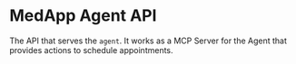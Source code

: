 # MedApp Agent API

The API that serves the `agent`. It works as a MCP Server for the Agent that provides
actions to schedule appointments.
